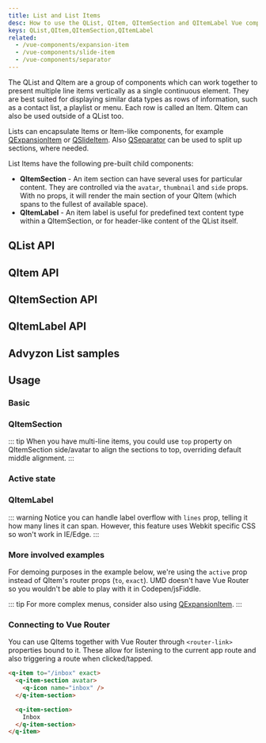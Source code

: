 ```yaml
---
title: List and List Items
desc: How to use the QList, QItem, QItemSection and QItemLabel Vue components.
keys: QList,QItem,QItemSection,QItemLabel
related:
  - /vue-components/expansion-item
  - /vue-components/slide-item
  - /vue-components/separator
---
```


The QList and QItem are a group of components which can work together to present multiple line items vertically as a single continuous element. They are best suited for displaying similar data types as rows of information, such as a contact list, a playlist or menu. Each row is called an Item. QItem can also be used outside of a QList too.

Lists can encapsulate Items or Item-like components, for example [QExpansionItem](/vue-components/expansion-item) or [QSlideItem](/vue-components/slide-item). Also [QSeparator](/vue-components/separator) can be used to split up sections, where needed.

List Items have the following pre-built child components:

* **QItemSection** - An item section can have several uses for particular content. They are controlled via the `avatar`, `thumbnail` and `side` props. With no props, it will render the main section of your QItem (which spans to the fullest of available space).
* **QItemLabel** - An item label is useful for predefined text content type within a QItemSection, or for header-like content of the QList itself.

## QList API
<doc-api file="QList" />

## QItem API
<doc-api file="QItem" />

## QItemSection API
<doc-api file="QItemSection" />

## QItemLabel API
<doc-api file="QItemLabel" />

## Advyzon List samples

<doc-example title="Advyzon List Usage" file="Advyzon/list"></doc-example>

## Usage

### Basic

<doc-example title="Basic" file="QItem/Basic" />

<doc-example title="On a dark background" file="QItem/Dark" dark />

<doc-example title="Dense" file="QItem/Dense" />

### QItemSection

<doc-example title="Left avatar/thumbnail QItemSection" file="QItem/AvatarLeft" />

<doc-example title="Right avatar/thumbnail QItemSection" file="QItem/AvatarRight" />

::: tip
When you have multi-line items, you could use `top` property on QItemSection side/avatar to align the sections to top, overriding default middle alignment.
:::

<doc-example title="Side QItemSection" file="QItem/SideSection" />

### Active state

<doc-example title="Active prop" file="QItem/ActiveState" />

### QItemLabel

::: warning
Notice you can handle label overflow with `lines` prop, telling it how many lines it can span. However, this feature uses Webkit specific CSS so won't work in IE/Edge.
:::

<doc-example title="ItemLabel" file="QItem/ItemLabel" />

### More involved examples

<doc-example title="Contact list" file="QItem/ExampleContacts" />

<doc-example title="Settings" file="QItem/ExampleSettings" />

<doc-example title="Emails" file="QItem/ExampleEmails" />

<doc-example title="Folder listing" file="QItem/ExampleFolders" />

For demoing purposes in the example below, we're using the `active` prop instead of QItem's router props (`to`, `exact`). UMD doesn't have Vue Router so you wouldn't be able to play with it in Codepen/jsFiddle.

<doc-example title="Menu" file="QItem/ExampleMenu" />

::: tip
For more complex menus, consider also using [QExpansionItem](/vue-components/expansion-item).
:::

### Connecting to Vue Router
You can use QItems together with Vue Router through `<router-link>` properties bound to it. These allow for listening to the current app route and also triggering a route when clicked/tapped.

```html
<q-item to="/inbox" exact>
  <q-item-section avatar>
    <q-icon name="inbox" />
  </q-item-section>

  <q-item-section>
    Inbox
  </q-item-section>
</q-item>
```
